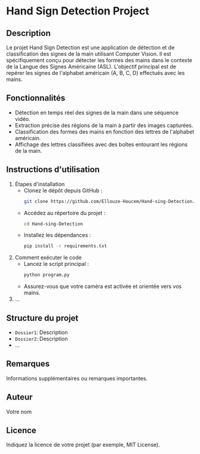 # Hand Sign Detection Project

## Description
Le projet Hand Sign Detection est une application de détection et de classification des signes de la main utilisant Computer Vision. Il est spécifiquement conçu pour détecter les formes des mains dans le contexte de la Langue des Signes Américaine (ASL). L'objectif principal est de repérer les signes de l'alphabet américain (A, B, C, D) effectués avec les mains.

## Fonctionnalités
* Détection en temps réel des signes de la main dans une séquence vidéo.
* Extraction précise des régions de la main à partir des images capturées.
* Classification des formes des mains en fonction des lettres de l'alphabet américain.
* Affichage des lettres classifiées avec des boîtes entourant les régions de la main.

## Instructions d'utilisation
1. Étapes d'installation
     * Clonez le dépôt depuis GitHub :
        ```bash
       git clone https://github.com/Ellouze-Houcem/Hand-sing-Detection.git
     * Accédez au répertoire du projet :
        ```bash
       cd Hand-sing-Detection
     * Installez les dépendances :
        ```bash
       pip install -r requirements.txt
2. Comment exécuter le code
     * Lancez le script principal :
        ```bash
       python program.py
     * Assurez-vous que votre caméra est activée et orientée vers vos mains.
4. ...

## Structure du projet
- `Dossier1`: Description
- `Dossier2`: Description
- ...

## Remarques
Informations supplémentaires ou remarques importantes.

## Auteur
Votre nom

## Licence
Indiquez la licence de votre projet (par exemple, MIT License).
